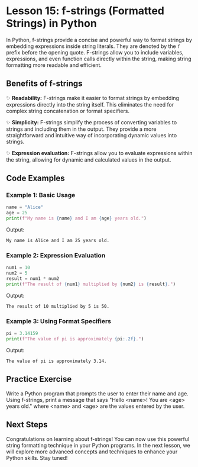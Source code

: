 # **Lesson 15: f-strings (Formatted Strings) in Python**

In Python, f-strings provide a concise and powerful way to format strings by embedding expressions inside string literals. They are denoted by the `f` prefix before the opening quote. F-strings allow you to include variables, expressions, and even function calls directly within the string, making string formatting more readable and efficient.

## **Benefits of f-strings**
✨ **Readability:** F-strings make it easier to format strings by embedding expressions directly into the string itself. This eliminates the need for complex string concatenation or format specifiers.

✨ **Simplicity:** F-strings simplify the process of converting variables to strings and including them in the output. They provide a more straightforward and intuitive way of incorporating dynamic values into strings.

✨ **Expression evaluation:** F-strings allow you to evaluate expressions within the string, allowing for dynamic and calculated values in the output.

## **Code Examples**

### **Example 1: Basic Usage**
```python
name = "Alice"
age = 25
print(f"My name is {name} and I am {age} years old.")
```
Output:
```
My name is Alice and I am 25 years old.
```

### Example 2: Expression Evaluation
```python
num1 = 10
num2 = 5
result = num1 * num2
print(f"The result of {num1} multiplied by {num2} is {result}.")
```
Output:
```
The result of 10 multiplied by 5 is 50.
```

### Example 3: Using Format Specifiers
```python
pi = 3.14159
print(f"The value of pi is approximately {pi:.2f}.")
```
Output:
```
The value of pi is approximately 3.14.
```

## **Practice Exercise**

Write a Python program that prompts the user to enter their name and age. Using f-strings, print a message that says "Hello \<name\>! You are \<age\> years old." where \<name\> and \<age\> are the values entered by the user.

## **Next Steps**

Congratulations on learning about f-strings! You can now use this powerful string formatting technique in your Python programs. In the next lesson, we will explore more advanced concepts and techniques to enhance your Python skills. Stay tuned!